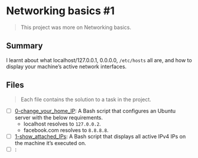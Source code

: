 # Networking basics #1

> This project was more on Networking basics.

## Summary

I learnt about what localhost/127.0.0.1, 0.0.0.0, `/etc/hosts` all are, and how to display your machine’s active network interfaces.

## Files

> Each file contains the solution to a task in the project.

- [ ] [0-change_your_home_IP](https://github.com/Ebube-Ochemba/alx-system_engineering-devops/blob/master/0x08-networking_basics_2/0-change_your_home_IP): A Bash script that configures an Ubuntu server with the below requirements.
	- localhost resolves to `127.0.0.2`.
	- facebook.com resolves to `8.8.8.8`.
- [ ] [1-show_attached_IPs](https://github.com/Ebube-Ochemba/alx-system_engineering-devops/blob/master/0x08-networking_basics_2/1-show_attached_IPs): A Bash script that displays all active IPv4 IPs on the machine it’s executed on.
- [ ] [](https://github.com/Ebube-Ochemba/alx-system_engineering-devops/blob/master/0x08-networking_basics_2/):
